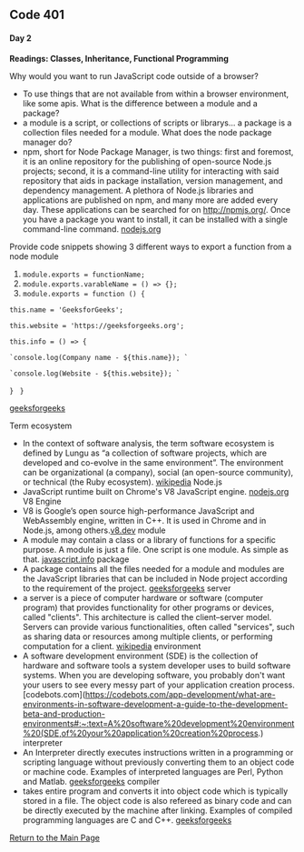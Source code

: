 ## Code 401
#### Day 2

**Readings: Classes, Inheritance, Functional Programming**

Why would you want to run JavaScript code outside of a browser?
- To use things that are not available from within a browser environment, like some apis. 
What is the difference between a module and a package?
- a module is a script, or collections of scripts or librarys... a package is a collection files needed for a module.
What does the node package manager do?
- npm, short for Node Package Manager, is two things: first and foremost, it is an online repository for the publishing of open-source Node.js projects; second, it is a command-line utility for interacting with said repository that aids in package installation, version management, and dependency management. A plethora of Node.js libraries and applications are published on npm, and many more are added every day. These applications can be searched for on http://npmjs.org/. Once you have a package you want to install, it can be installed with a single command-line command. [nodejs.org](https://nodejs.org/en/knowledge/getting-started/npm/what-is-npm/#:~:text=npm%20%2C%20short%20for%20Node%20Package,version%20management%2C%20and%20dependency%20management.)

Provide code snippets showing 3 different ways to export a function from a node module
1. `module.exports = functionName;`
2. `module.exports.varableName = () => {};`
3. `module.exports = function () { `

  `this.name = 'GeeksforGeeks'; `

  `this.website = 'https://geeksforgeeks.org'; `

  `this.info = () => { `

    `console.log(Company name - ${this.name}); `

    `console.log(Website - ${this.website}); `

  `} `
`} ` 

[geeksforgeeks](https://www.geeksforgeeks.org/node-js-export-module/)


Term
ecosystem
  - In the context of software analysis, the term software ecosystem is defined by Lungu as “a collection of software projects, which are developed and co-evolve in the same environment”. The environment can be organizational (a company), social (an open-source community), or technical (the Ruby ecosystem). [wikipedia](https://en.wikipedia.org/wiki/Software_ecosystem#:~:text=In%20the%20context%20of%20software,technical%20(the%20Ruby%20ecosystem).)
Node.js 
- JavaScript runtime built on Chrome's V8 JavaScript engine. [nodejs.org](nodejs.org)
V8 Engine
- V8 is Google’s open source high-performance JavaScript and WebAssembly engine, written in C++. It is used in Chrome and in Node.js, among others.[v8.dev](https://v8.dev/)
module
- A module may contain a class or a library of functions for a specific purpose. A module is just a file. One script is one module. As simple as that. [javascript.info](https://javascript.info/modules-intro)
package
- A package contains all the files needed for a module and modules are the JavaScript libraries that can be included in Node project according to the requirement of the project. [geeksforgeeks](https://www.geeksforgeeks.org/node-js-npm-node-package-manager/)
server
- a server is a piece of computer hardware or software (computer program) that provides functionality for other programs or devices, called "clients". This architecture is called the client–server model. Servers can provide various functionalities, often called "services", such as sharing data or resources among multiple clients, or performing computation for a client. [wikipedia](https://en.wikipedia.org/wiki/Server_(computing))
environment
- A software development environment (SDE) is the collection of hardware and software tools a system developer uses to build software systems. When you are developing software, you probably don't want your users to see every messy part of your application creation process. [codebots.com](https://codebots.com/app-development/what-are-environments-in-software-development-a-guide-to-the-development-beta-and-production-environments#:~:text=A%20software%20development%20environment%20(SDE,of%20your%20application%20creation%20process.)
interpreter
- An Interpreter directly executes instructions written in a programming or scripting language without previously converting them to an object code or machine code. Examples of interpreted languages are Perl, Python and Matlab. [geeksforgeeks](https://www.geeksforgeeks.org/compiler-vs-interpreter-2/)
compiler
- takes entire program and converts it into object code which is typically stored in a file. The object code is also refereed as binary code and can be directly executed by the machine after linking. Examples of compiled programming languages are C and C++. [geeksforgeeks](https://www.geeksforgeeks.org/compiler-vs-interpreter-2/)


[Return to the Main Page](README.md)